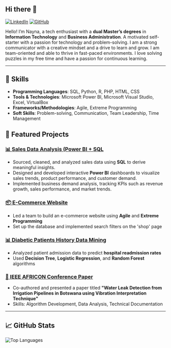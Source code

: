 ## Hi there 👋


[![LinkedIn](https://img.shields.io/badge/LinkedIn-Connect-blue?style=flat&logo=linkedin)](https://www.linkedin.com/in/naynaannmoni/)
[![GitHub](https://img.shields.io/badge/GitHub-Follow-black?style=flat&logo=github)](https://github.com/Queenay)

Hello! I’m Nayna, a tech enthusiast with a **dual Master’s degrees** in **Information Technology** and **Business Administration**. A motivated self-starter with a passion for technology and problem-solving. I am a strong communicator with a creative mindset and a drive to learn and grow. I am team-oriented and able to thrive in fast-paced environments. I love solving puzzles in my free time and have a passion for continuous learning.

---

## 🔧 Skills

- **Programming Languages**: SQL, Python, R, PHP, HTML, CSS
- **Tools & Technologies**: Microsoft Power BI, Microsoft Visual Studio, Excel, VirtualBox
- **Frameworks/Methodologies**: Agile, Extreme Programming
- **Soft Skills**: Problem-solving, Communication, Team Leadership, Time Management


## 🌟 Featured Projects

### [📊 Sales Data Analysis (Power BI + SQL](https://naynamoni.wixsite.com/nayna-ann-1/sales-data-analysis)
- Sourced, cleaned, and analyzed sales data using **SQL** to derive meaningful insights.
- Designed and developed interactive **Power BI** dashboards to visualize sales trends, product performance, and customer demand.
- Implemented business demand analysis, tracking KPIs such as revenue growth, sales performance, and market trends.

### [📦 E-Commerce Website](https://embusshajan.wixsite.com/website/shop)
- Led a team to build an e-commerce website using **Agile** and **Extreme Programming**
- Set up the database and implemented search filters on the 'shop' page

### [📊 Diabetic Patients History Data Mining](https://github.com/Queenay/patient-readmission-data-analysis)
- Analyzed patient admission data to predict **hospital readmission rates**
- Used **Decision Tree**, **Logistic Regression**, and **Random Forest** algorithms

### [📄 IEEE AFRICON Conference Paper](https://ieeexplore.ieee.org/document/9133829)
- Co-authored and presented a paper titled **"Water Leak Detection from Irrigation Pipelines in Botswana using Vibration Interpretation Technique"**
- Skills: Algorithm Development, Data Analysis, Technical Documentation

---

## 📈 GitHub Stats
![Top Languages](https://github-readme-stats.vercel.app/api/top-langs/?username=Queenay&layout=compact&theme=radical)
  
